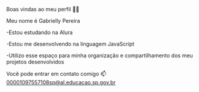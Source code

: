 Boas vindas ao meu perfil 💙💙

Meu nome é Gabrielly Pereira

-Estou estudando na Alura

-Estou me desenvolvendo na linguagem JavaScript

-Utilizo esse espaço para minha organização e compartilhamento dos meu projetos desenvolvidos

Você pode entrar em contato comigo 📫
00001097557108sp@al.educacao.sp.gov.br
